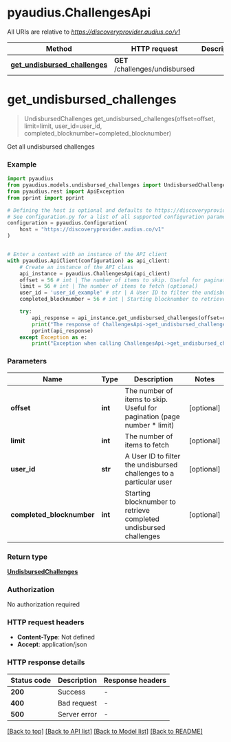 # pyaudius.ChallengesApi

All URIs are relative to *https://discoveryprovider.audius.co/v1*

Method | HTTP request | Description
------------- | ------------- | -------------
[**get_undisbursed_challenges**](ChallengesApi.md#get_undisbursed_challenges) | **GET** /challenges/undisbursed | 


# **get_undisbursed_challenges**
> UndisbursedChallenges get_undisbursed_challenges(offset=offset, limit=limit, user_id=user_id, completed_blocknumber=completed_blocknumber)



Get all undisbursed challenges

### Example


```python
import pyaudius
from pyaudius.models.undisbursed_challenges import UndisbursedChallenges
from pyaudius.rest import ApiException
from pprint import pprint

# Defining the host is optional and defaults to https://discoveryprovider.audius.co/v1
# See configuration.py for a list of all supported configuration parameters.
configuration = pyaudius.Configuration(
    host = "https://discoveryprovider.audius.co/v1"
)


# Enter a context with an instance of the API client
with pyaudius.ApiClient(configuration) as api_client:
    # Create an instance of the API class
    api_instance = pyaudius.ChallengesApi(api_client)
    offset = 56 # int | The number of items to skip. Useful for pagination (page number * limit) (optional)
    limit = 56 # int | The number of items to fetch (optional)
    user_id = 'user_id_example' # str | A User ID to filter the undisbursed challenges to a particular user (optional)
    completed_blocknumber = 56 # int | Starting blocknumber to retrieve completed undisbursed challenges (optional)

    try:
        api_response = api_instance.get_undisbursed_challenges(offset=offset, limit=limit, user_id=user_id, completed_blocknumber=completed_blocknumber)
        print("The response of ChallengesApi->get_undisbursed_challenges:\n")
        pprint(api_response)
    except Exception as e:
        print("Exception when calling ChallengesApi->get_undisbursed_challenges: %s\n" % e)
```



### Parameters


Name | Type | Description  | Notes
------------- | ------------- | ------------- | -------------
 **offset** | **int**| The number of items to skip. Useful for pagination (page number * limit) | [optional] 
 **limit** | **int**| The number of items to fetch | [optional] 
 **user_id** | **str**| A User ID to filter the undisbursed challenges to a particular user | [optional] 
 **completed_blocknumber** | **int**| Starting blocknumber to retrieve completed undisbursed challenges | [optional] 

### Return type

[**UndisbursedChallenges**](UndisbursedChallenges.md)

### Authorization

No authorization required

### HTTP request headers

 - **Content-Type**: Not defined
 - **Accept**: application/json

### HTTP response details

| Status code | Description | Response headers |
|-------------|-------------|------------------|
**200** | Success |  -  |
**400** | Bad request |  -  |
**500** | Server error |  -  |

[[Back to top]](#) [[Back to API list]](../README.md#documentation-for-api-endpoints) [[Back to Model list]](../README.md#documentation-for-models) [[Back to README]](../README.md)

